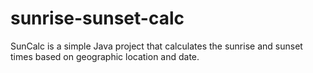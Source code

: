 # sunrise-sunset-calc
SunCalc is a simple Java project that calculates the sunrise and sunset times based on geographic location and date.
